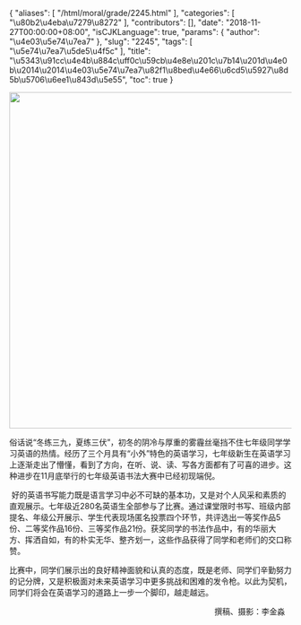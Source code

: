 {
    "aliases": [
        "/html/moral/grade/2245.html"
    ],
    "categories": [
        "\u80b2\u4eba\u7279\u8272"
    ],
    "contributors": [],
    "date": "2018-11-27T00:00:00+08:00",
    "isCJKLanguage": true,
    "params": {
        "author": "\u4e03\u5e74\u7ea7"
    },
    "slug": "2245",
    "tags": [
        "\u5e74\u7ea7\u5de5\u4f5c"
    ],
    "title": "\u5343\u91cc\u4e4b\u884c\uff0c\u59cb\u4e8e\u201c\u7b14\u201d\u4e0b\u2014\u2014\u4e03\u5e74\u7ea7\u82f1\u8bed\u4e66\u6cd5\u5927\u8d5b\u5706\u6ee1\u843d\u5e55",
    "toc": true
}


<img
    src="https://cdn.tfls.online/mirror/full/a3760865a5e273e52e1bfc71d6b23a68822d0cd2.jpg"
    style="display:block;margin-left:auto;margin-right:auto;"
    decoding="async"
    fetchpriority="auto"
    loading="lazy"
    height="600"
    width="800"
/>




 




俗话说“冬练三九，夏练三伏”，初冬的阴冷与厚重的雾霾丝毫挡不住七年级同学学习英语的热情。经历了三个月具有“小外”特色的英语学习，七年级新生在英语学习上逐渐走出了懵懂，看到了方向，在听、说、读、写各方面都有了可喜的进步。这种进步在11月底举行的七年级英语书法大赛中已经初现端倪。




  好的英语书写能力既是语言学习中必不可缺的基本功，又是对个人风采和素质的直观展示。七年级近280名英语生全部参与了比赛。通过课堂限时书写、班级内部提名、年级公开展示、学生代表现场匿名投票四个环节，共评选出一等奖作品5份、二等奖作品16份、三等奖作品21份。获奖同学的书法作品中，有的华丽大方、挥洒自如，有的朴实无华、整齐划一，这些作品获得了同学和老师们的交口称赞。




 比赛中，同学们展示出的良好精神面貌和认真的态度，既是老师、同学们辛勤努力的记分牌，又是积极面对未来英语学习中更多挑战和困难的发令枪。以此为契机，同学们将会在英语学习的道路上一步一个脚印，越走越远。




                                                                                              撰稿、摄影：李金淼


  





  



